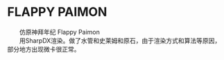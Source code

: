 # FLAPPY PAIMON 

&emsp;&emsp;仿原神拜年纪 Flappy Paimon\
&emsp;&emsp;用SharpDX渲染。做了水管和史莱姆和原石，由于渲染方式和算法等原因，部分地方出现微卡很正常。